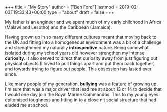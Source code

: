 +++
title = "My Story"
author = ["Ben Ford"]
lastmod = 2019-02-03T19:33:43+00:00
type = "about"
draft = false
+++

My father is an engineer and we spent much of my early childhood in Africa
(Malawi and Lesotho) and the Caribbean (Jamaica).

Having grown up in so many different cultures meant that moving back to the UK
and fitting into a homogeneous environment was a bit of a challenge and
strengthened my naturally **introspective** nature. Being somewhat isolated during
my school years did however strengthen my intense **curiosity**. It also served to
direct that curiosity away from just figuring out physical objects (I loved to
pull things apart and put them back together) and towards trying to figure out
people. This obsession has lasted ever since.

Like many people of my generation, **bullying** was a feature of growing up. I'm
sure that was a major driver that lead me at about 13 or 14 to decide that I
would one day join the Royal Marine Commandos. This to my young eyes epitomised
toughness and fitting in to a close nit social structure that had eluded me at
school.
